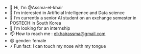 - 👋 Hi, I’m @Assma-el-khair
- 👀 I’m interested in Artificial Intelligence and Data science
- 🌱 I’m currently a senior AI student on an exchange semester in POSTECH in South Korea
- 💞️ I’m looking for an internship 
- 📫 How to reach me : elkhairassma@gmail.com
- 😄 gender: female
- ⚡ Fun fact: I can touch my nose with my tongue

<!---
Assma-elk/Assma-elk is a ✨ special ✨ repository because its `README.md` (this file) appears on your GitHub profile.
You can click the Preview link to take a look at your changes.
--->
